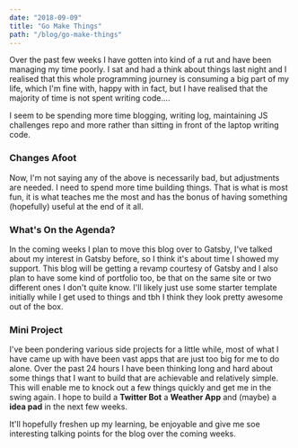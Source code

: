 ```yaml
---
date: "2018-09-09"
title: "Go Make Things"
path: "/blog/go-make-things"
---
```

Over the past few weeks I have gotten into kind of a rut and have been managing my time poorly. I sat and had a think about things last night and I realised that this whole programming journey is consuming a big part of my life, which I'm fine with, happy with in fact, but I have realised that the majority of time is not spent writing code....

I seem to be spending more time blogging, writing log, maintaining JS challenges repo and more rather than sitting in front of the laptop writing code.

### Changes Afoot

Now, I'm not saying any of the above is necessarily bad, but adjustments are needed. I need to spend more time building things. That is what is most fun, it is what teaches me the most and has the bonus of having something (hopefully) useful at the end of it all. 

### What's On the Agenda?

In the coming weeks I plan to move this blog over to Gatsby, I've talked about my interest in Gatsby before, so I think it's about time I showed my support. This blog will be getting a revamp courtesy of Gatsby and I also plan to have some kind of portfolio too, be that on the same site or two different ones I don't quite know. I'll likely just use some starter template initially while I get used to things and tbh I think they look pretty awesome out of the box.

### Mini Project

I've been pondering various side projects for a little while, most of what I have came up with have been vast apps that are just too big for me to do alone. Over the past 24 hours I have been thinking long and hard about some things that I want to build that are achievable and relatively simple. This will enable me to knock out a few things quickly and get me in the swing again. I hope to build a **Twitter Bot** a **Weather App** and (maybe) a **idea pad** in the next few weeks.

It'll hopefully freshen up my learning, be enjoyable and give me soe interesting talking points for the blog over the coming weeks.

